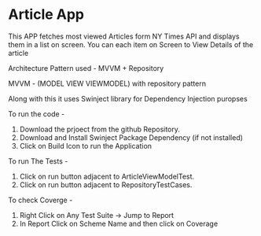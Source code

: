 # Article App


This APP fetches most viewed Articles form NY Times API and displays them in a list on screen. You can each item on Screen to View Details of the article 

Architecture Pattern used - MVVM + Repository 

MVVM - (MODEL VIEW VIEWMODEL) with repository pattern 

Along with this it uses Swinject library for Dependency Injection  puropses 

To run the code - 

1. Download the prjoect from the github Repository. 
2. Download and Install Swinject Package Dependency (if not installed)
3. Click on Build Icon to run the Application 

To run The Tests - 
  1. Click on run button adjacent to ArticleViewModelTest.
  2. Click on run button adjacent to RepositoryTestCases.
  
  
  To check Coverge - 
  
  1. Right Click on Any Test Suite -> Jump to Report
  2. In Report Click on Scheme Name and then click on Coverage
  

